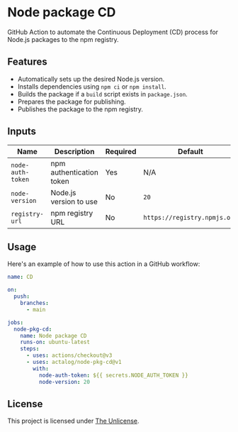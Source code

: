 # Node package CD

GitHub Action to automate the Continuous Deployment (CD) process for Node.js packages to the npm registry.

## Features

- Automatically sets up the desired Node.js version.
- Installs dependencies using `npm ci` or `npm install`.
- Builds the package if a `build` script exists in `package.json`.
- Prepares the package for publishing.
- Publishes the package to the npm registry.

## Inputs

| Name               | Description                                        | Required | Default                      |
|--------------------|----------------------------------------------------|----------|------------------------------|
| `node-auth-token`  | npm authentication token                           | Yes      | N/A                          |
| `node-version`     | Node.js version to use                             | No       | `20`                         |
| `registry-url`     | npm registry URL                                   | No       | `https://registry.npmjs.org` |

## Usage

Here's an example of how to use this action in a GitHub workflow:

```yaml
name: CD

on:
  push:
    branches:
      - main

jobs:
  node-pkg-cd:
    name: Node package CD
    runs-on: ubuntu-latest
    steps:
      - uses: actions/checkout@v3
      - uses: actalog/node-pkg-cd@v1
        with:
          node-auth-token: ${{ secrets.NODE_AUTH_TOKEN }}
          node-version: 20
```

## License

This project is licensed under [The Unlicense](LICENSE).
